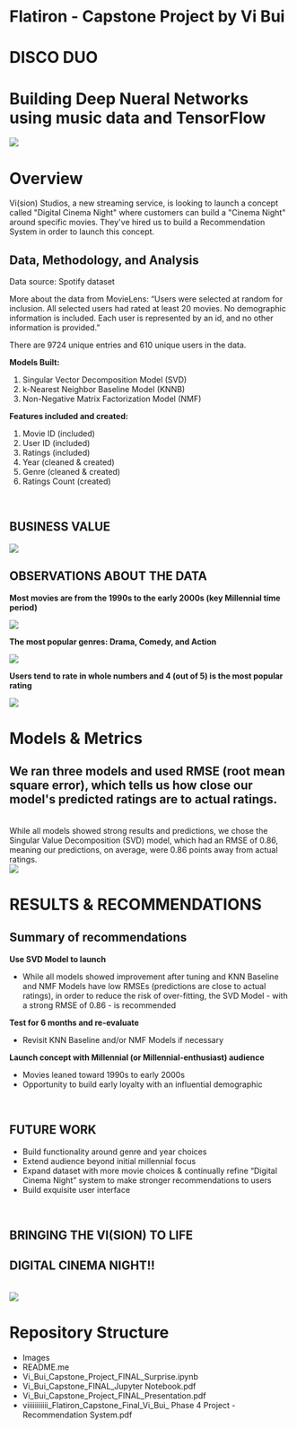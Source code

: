 # Flatiron - Capstone Project by Vi Bui
# DISCO DUO 
# Building Deep Nueral Networks using music data and TensorFlow 

<img src='Images/Popular_Movies.png'>

# Overview

Vi(sion) Studios, a new streaming service, is looking to launch a concept called "Digital Cinema Night" where customers can build a "Cinema Night" around specific movies. They've hired us to build a Recommendation System in order to launch this concept.  

## Data, Methodology, and Analysis <br/> 

Data source: Spotify dataset 

More about the data from MovieLens: “Users were selected at random for inclusion. All selected users had rated at least 20 movies. No demographic information is included. Each user is represented by an id, and no other information is provided.”

There are 9724 unique entries and 610 unique users in the data. 

**Models Built:** 

1. Singular Vector Decomposition Model (SVD)
2. k-Nearest Neighbor Baseline Model (KNNB)
3. Non-Negative Matrix Factorization Model (NMF)

**Features included and created:**
1. Movie ID (included)
2. User ID (included) 
3. Ratings (included)
4. Year (cleaned & created)
5. Genre (cleaned & created) 
6. Ratings Count (created) 

<br>

## BUSINESS VALUE
<img src='Images/Business_Value.png'>

<br> 

## OBSERVATIONS ABOUT THE DATA
**Most movies are from the 1990s to the early 2000s (key Millennial time period)**

<img src='Images/Movie_Years.png'>

<br>

**The most popular genres: Drama, Comedy, and Action**

<img src='Images/Genre_Distribution.png'>

<br>

**Users tend to rate in whole numbers and 4 (out of 5) is the most popular rating**

<img src='Images/Ratings_Distribution.png'>

<br>

# Models & Metrics 
## We ran three models and used RMSE (root mean square error), which tells us how close our model's predicted ratings are to actual ratings. 

<br>
While all models showed strong results and predictions, we chose the Singular Value Decomposition (SVD) model, which had an RMSE of 0.86, meaning our predictions, on average, were 0.86 points away from actual ratings. 

<br>

<img src='Images/Models_Clean.png'>

<br>

 # **RESULTS & RECOMMENDATIONS** 

## Summary of recommendations

**Use SVD Model to launch**
- While all models showed improvement after tuning and KNN Baseline and NMF Models have low RMSEs (predictions are close to actual ratings), in order to reduce the risk of over-fitting, the SVD Model - with a strong RMSE of 0.86 - is recommended 

**Test for 6 months and re-evaluate**
- Revisit KNN Baseline and/or NMF Models if necessary 

**Launch concept with Millennial (or Millennial-enthusiast) audience**
- Movies leaned toward 1990s to early 2000s 
- Opportunity to build early loyalty with an influential demographic

<br>

## **FUTURE WORK**
- Build functionality around genre and year choices 
- Extend audience beyond initial millennial focus 
- Expand dataset with more movie choices & continually refine “Digital Cinema Night” system to make stronger recommendations to users
- Build exquisite user interface 

<br> 

## BRINGING THE VI(SION) TO LIFE
## DIGITAL CINEMA NIGHT!!
<br>

<img src='Images/Digital_Cinema_Night.png'>

<br>

# Repository Structure

- Images 
- README.me
- Vi_Bui_Capstone_Project_FINAL_Surprise.ipynb
- Vi_Bui_Capstone_FINAL_Jupyter Notebook.pdf
- Vi_Bui_Capstone_Project_FINAL_Presentation.pdf
- viiiiiiiiiii_Flatiron_Capstone_Final_Vi_Bui_ Phase 4 Project - Recommendation System.pdf
